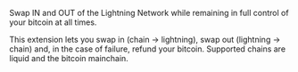 Swap IN and OUT of the Lightning Network while remaining in full control of your bitcoin at all times.

This extension lets you swap in (chain -> lightning), swap out (lightning -> chain) and, in the case of failure, refund your bitcoin. Supported chains are liquid and the bitcoin mainchain.
